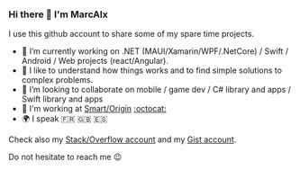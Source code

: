 ### Hi there 👋 I'm MarcAlx

I use this github account to share some of my spare time projects.

- 🔭 I’m currently working on .NET (MAUI/Xamarin/WPF/.NetCore) / Swift / Android / Web projects (react/Angular).
- 🌱 I like to understand how things works and to find simple solutions to complex problems.
- 👯 I’m looking to collaborate on mobile / game dev / C# library and apps / Swift library and apps 
- 🏢 I'm working at [Smart/Origin](https://smart-origin.com/) [:octocat:](https://github.com/smartorigin)
- 🌍 I speak :fr: :uk: :es:

Check also my [Stack/Overflow account](https://stackoverflow.com/users/5102373/marc-alx) and my [Gist account](https://gist.github.com/MarcAlx).

Do not hesitate to reach me 😉
